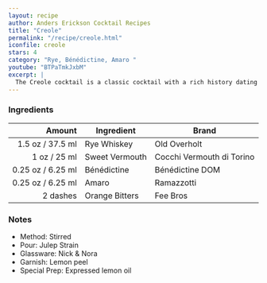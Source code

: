 ```yaml
---
layout: recipe
author: Anders Erickson Cocktail Recipes
title: "Creole"
permalink: "/recipe/creole.html"
iconfile: creole
stars: 4
category: "Rye, Bénédictine, Amaro "
youtube: "BTPaTmkJxbM"
excerpt: |
  The Creole cocktail is a classic cocktail with a rich history dating back to the early 1900s. It is known for its complex and balanced flavor profile, combining the sweetness of vermouth with the bitterness of Amaro and the herbal notes of Bénédictine.
---
```


### Ingredients

|   Amount | Ingredient     | Brand                     |
| -------: | -------------- | ------------------------- |
|   1.5 oz / 37.5 ml | Rye Whiskey    | Old Overholt              |
|     1 oz / 25 ml | Sweet Vermouth | Cocchi Vermouth di Torino |
|  0.25 oz / 6.25 ml | Bénédictine    | Bénédictine DOM           |
|  0.25 oz / 6.25 ml | Amaro          | Ramazzotti                |
| 2 dashes | Orange Bitters | Fee Bros                  |

### Notes

- Method: Stirred
- Pour: Julep Strain
- Glassware: Nick & Nora
- Garnish: Lemon peel
- Special Prep: Expressed lemon oil
